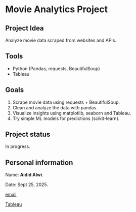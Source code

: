# Movie Analytics Project

## Project Idea
Analyze movie data scraped from websites and APIs.

## Tools
- Python (Pandas, requests, BeautifulSoup)
- Tableau

## Goals
1. Scrape movie data using requests + BeautifulSoup.
2. Clean and analyze the data with pandas.
3. Visualize insights using matplotlib, seaborn and Tableau.
4. Try simple ML models for predictions (scikit-learn).

## Project status
In progress.

## Personal information
Name: **Aidid Alwi**.

Date: Sept 25, 2025.

[email](sharifaidid4@gmail.com)

[Tableau](https://public.tableau.com/app/profile/aidid.alwi)